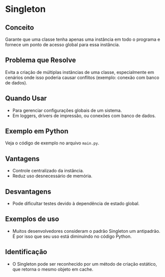 # Singleton
## Conceito
Garante que uma classe tenha apenas uma instância em todo o programa e fornece um ponto de acesso global para essa instância.

## Problema que Resolve
Evita a criação de múltiplas instâncias de uma classe, especialmente em cenários onde isso poderia causar conflitos (exemplo: conexão com banco de dados).

## Quando Usar
- Para gerenciar configurações globais de um sistema.
- Em loggers, drivers de impressão, ou conexões com banco de dados.

## Exemplo em Python
Veja o código de exemplo no arquivo `main.py`.

## Vantagens
- Controle centralizado da instância.
- Reduz uso desnecessário de memória.

## Desvantagens
- Pode dificultar testes devido à dependência de estado global.

## Exemplos de uso 
- Muitos desenvolvedores consideram o padrão Singleton um antipadrão. É por isso que seu uso está diminuindo no código Python.

## Identificação
- O Singleton pode ser reconhecido por um método de criação estático, que retorna o mesmo objeto em cache.  
